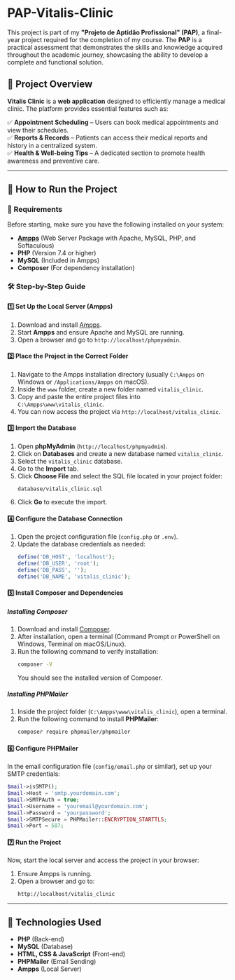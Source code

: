 # PAP-Vitalis-Clinic

This project is part of my **"Projeto de Aptidão Profissional" (PAP)**, a final-year project required for the completion of my course. The **PAP** is a practical assessment that demonstrates the skills and knowledge acquired throughout the academic journey, showcasing the ability to develop a complete and functional solution.

## 📌 Project Overview

**Vitalis Clinic** is a **web application** designed to efficiently manage a medical clinic. The platform provides essential features such as:

✅ **Appointment Scheduling** – Users can book medical appointments and view their schedules.  
✅ **Reports & Records** – Patients can access their medical reports and history in a centralized system.  
✅ **Health & Well-being Tips** – A dedicated section to promote health awareness and preventive care.

---

## 🚀 How to Run the Project

### 📂 Requirements
Before starting, make sure you have the following installed on your system:

- **[Ampps](https://www.ampps.com/)** (Web Server Package with Apache, MySQL, PHP, and Softaculous)
- **PHP** (Version 7.4 or higher)
- **MySQL** (Included in Ampps)
- **Composer** (For dependency installation)

### 🛠️ Step-by-Step Guide

#### 1️⃣ Set Up the Local Server (Ampps)
1. Download and install [Ampps](https://www.ampps.com/).
2. Start **Ampps** and ensure Apache and MySQL are running.
3. Open a browser and go to `http://localhost/phpmyadmin`.

#### 2️⃣ Place the Project in the Correct Folder
1. Navigate to the Ampps installation directory (usually `C:\Ampps` on Windows or `/Applications/Ampps` on macOS).
2. Inside the `www` folder, create a new folder named `vitalis_clinic`.
3. Copy and paste the entire project files into `C:\Ampps\www\vitalis_clinic`.
4. You can now access the project via `http://localhost/vitalis_clinic`.

#### 3️⃣ Import the Database
1. Open **phpMyAdmin** (`http://localhost/phpmyadmin`).
2. Click on **Databases** and create a new database named `vitalis_clinic`.
3. Select the `vitalis_clinic` database.
4. Go to the **Import** tab.
5. Click **Choose File** and select the SQL file located in your project folder:
   ```
   database/vitalis_clinic.sql
   ```
6. Click **Go** to execute the import.

#### 4️⃣ Configure the Database Connection
1. Open the project configuration file (`config.php` or `.env`).
2. Update the database credentials as needed:
   ```php
   define('DB_HOST', 'localhost');
   define('DB_USER', 'root');
   define('DB_PASS', '');
   define('DB_NAME', 'vitalis_clinic');
   ```

#### 5️⃣ Install Composer and Dependencies
##### Installing Composer
1. Download and install [Composer](https://getcomposer.org/download/).
2. After installation, open a terminal (Command Prompt or PowerShell on Windows, Terminal on macOS/Linux).
3. Run the following command to verify installation:
   ```bash
   composer -V
   ```
   You should see the installed version of Composer.

##### Installing PHPMailer
1. Inside the project folder (`C:\Ampps\www\vitalis_clinic`), open a terminal.
2. Run the following command to install **PHPMailer**:
   ```bash
   composer require phpmailer/phpmailer
   ```

#### 6️⃣ Configure PHPMailer
In the email configuration file (`config/email.php` or similar), set up your SMTP credentials:
```php
$mail->isSMTP();
$mail->Host = 'smtp.yourdomain.com';
$mail->SMTPAuth = true;
$mail->Username = 'youremail@yourdomain.com';
$mail->Password = 'yourpassword';
$mail->SMTPSecure = PHPMailer::ENCRYPTION_STARTTLS;
$mail->Port = 587;
```

#### 7️⃣ Run the Project
Now, start the local server and access the project in your browser:
1. Ensure Ampps is running.
2. Open a browser and go to:
   ```
   http://localhost/vitalis_clinic
   ```

---

## 📌 Technologies Used

- **PHP** (Back-end)
- **MySQL** (Database)
- **HTML, CSS & JavaScript** (Front-end)
- **PHPMailer** (Email Sending)
- **Ampps** (Local Server)
